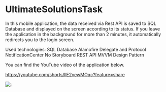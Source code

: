 # UltimateSolutionsTask

In this mobile application, the data received via Rest API is saved to SQL Database and displayed on the screen according to its status. If you leave the application in the background for more than 2 minutes, it automatically redirects you to the login screen.

Used technologies:
SQL Database
Alamofire
Delegate and Protocol
NotificationCenter
No Storyboard
REST API
MVVM Design Pattern

You can find the YouTube video of the application below.

https://youtube.com/shorts/llE2vewMOqc?feature=share

![:](https://media.giphy.com/media/v1.Y2lkPTc5MGI3NjExNWgzZTAzaDZrNHBkc3kzcnJwY2EycnA3d25lM2F5dXh0djV5Mm10eSZlcD12MV9pbnRlcm5hbF9naWZfYnlfaWQmY3Q9Zw/NLcx67PI7zXSrGmU8L/giphy.gif)
